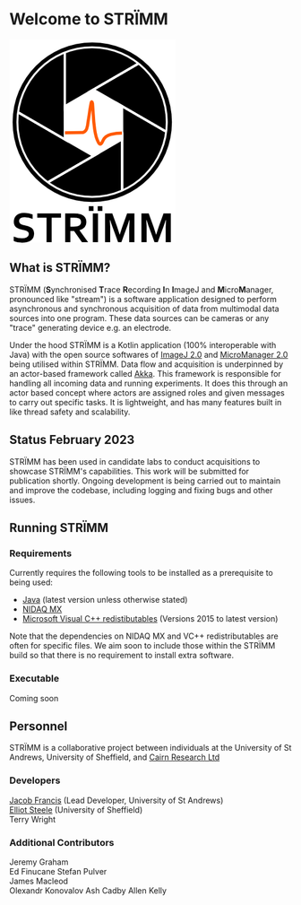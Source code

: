 # Welcome to STRÏMM
![STRÏMM](logo/main_strimm_logo_with_text.png)

## What is STRÏMM?

STRÏMM (**S**ynchronised **T**race **R**ecording **I**n **I**mageJ and **M**icro**M**anager, pronounced like "stream") is a software application designed to perform asynchronous and synchronous acquisition of data from multimodal data sources into one program. These data sources can be cameras or any "trace" generating device e.g. an electrode.

Under the hood STRÏMM is a Kotlin application (100% interoperable with Java) with the open source softwares of [ImageJ 2.0](https://imagej.net/) and [MicroManager 2.0](https://micro-manager.org/wiki/Version_2.0) being utilised within STRÏMM. Data flow and acquisition is underpinned by an actor-based framework called [Akka](https://akka.io/). This framework is responsible for handling all incoming data and running experiments. It does this through an actor based concept where actors are assigned roles and given messages to carry out specific tasks. It is lightweight, and has many features built in like thread safety and scalability.

## Status February 2023
STRÏMM has been used in candidate labs to conduct acquisitions to showcase STRÏMM's capabilities. This work will be submitted for publication shortly. Ongoing development is being carried out to maintain and improve the codebase, including logging and fixing bugs and other issues.

## Running STRÏMM

### Requirements
Currently requires the following tools to be installed as a prerequisite to being used:
* [Java](https://www.java.com/download/ie_manual.jsp) (latest version unless otherwise stated)
* [NIDAQ MX](https://www.ni.com/en-gb/support/downloads/drivers/download.ni-daq-mx.html)
* [Microsoft Visual C++ redistibutables](https://learn.microsoft.com/en-us/cpp/windows/latest-supported-vc-redist?view=msvc-170) (Versions 2015 to latest version)

Note that the dependencies on NIDAQ MX and VC++ redistributables are often for specific files. We aim soon to include those within the STRÏMM build so that there is no requirement to install extra software.

### Executable
Coming soon

## Personnel
STRÏMM is a collaborative project between individuals at the University of St Andrews, University of Sheffield, and [Cairn Research Ltd](https://www.cairn-research.co.uk/)
### Developers
[Jacob Francis](https://pulverlab.wp.st-andrews.ac.uk/people/) (Lead Developer, University of St Andrews)  
[Elliot Steele](https://ashleycadby.staff.shef.ac.uk/authors/elliot/) (University of Sheffield)  
Terry Wright

### Additional Contributors
Jeremy Graham  
Ed Finucane
Stefan Pulver  
James Macleod  
Olexandr Konovalov
Ash Cadby
Allen Kelly
